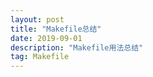 ```yaml
---
layout: post
title: "Makefile总结"
date: 2019-09-01 
description: "Makefile用法总结"
tag: Makefile
--- 
```

